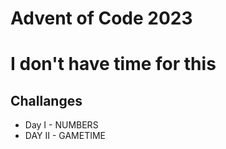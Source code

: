 # Advent of Code 2023

# I don't have time for this

## Challanges

* Day I - NUMBERS
* DAY II - GAMETIME
